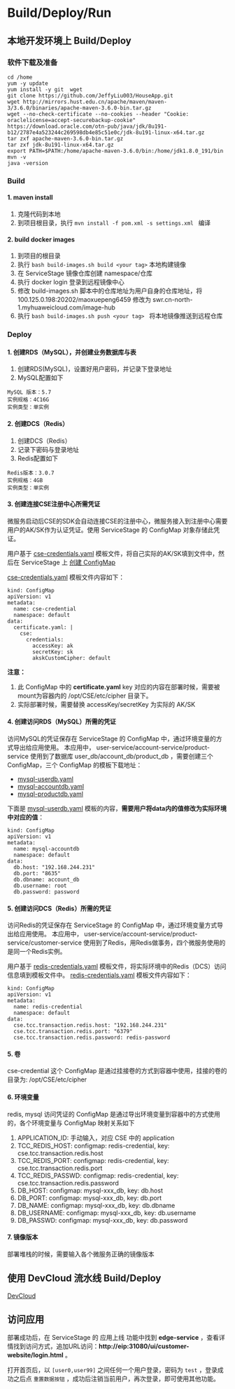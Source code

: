 # Build/Deploy/Run
## 本地开发环境上 Build/Deploy
### 软件下载及准备
```
cd /home
yum -y update
yum install -y git  wget
git clone https://github.com/JeffyLiu003/HouseApp.git
wget http://mirrors.hust.edu.cn/apache/maven/maven-3/3.6.0/binaries/apache-maven-3.6.0-bin.tar.gz
wget --no-check-certificate --no-cookies --header "Cookie: oraclelicense=accept-securebackup-cookie" https://download.oracle.com/otn-pub/java/jdk/8u191-b12/2787e4a523244c269598db4e85c51e0c/jdk-8u191-linux-x64.tar.gz
tar zxf apache-maven-3.6.0-bin.tar.gz
tar zxf jdk-8u191-linux-x64.tar.gz
export PATH=$PATH:/home/apache-maven-3.6.0/bin:/home/jdk1.8.0_191/bin
mvn -v 
java -version
```

### Build
#### 1. maven install
1. 克隆代码到本地
2. 到项目根目录，执行 ```mvn install -f pom.xml -s settings.xml ``` 编译

#### 2. build docker images
1. 到项目的根目录
2. 执行 ```bash build-images.sh build <your tag>``` 本地构建镜像
3. 在 ServiceStage 镜像仓库创建 namespace/仓库 
4. 执行 docker login 登录到远程镜像中心
5. 修改 build-images.sh 脚本中的仓库地址为用户自身的仓库地址，将100.125.0.198:20202/maoxuepeng6459 修改为 swr.cn-north-1.myhuaweicloud.com/image-hub
5. 执行 ```bash build-images.sh push <your tag> ``` 将本地镜像推送到远程仓库

### Deploy
#### 1. 创建RDS（MySQL），并创建业务数据库与表
1. 创建RDS(MySQL)，设置好用户密码，并记录下登录地址
2. MySQL配置如下
```
MySQL 版本：5.7
实例规格：4C16G
实例类型：单实例
```

#### 2. 创建DCS（Redis）
1. 创建DCS（Redis）
2. 记录下密码与登录地址
3. Redis配置如下
```
Redis版本：3.0.7
实例规格：4GB
实例类型：单实例
```

#### 3. 创建连接CSE注册中心所需凭证
微服务启动后CSE的SDK会自动连接CSE的注册中心，微服务接入到注册中心需要用户的AK/SK作为认证凭证。使用 ServiceStage 的 ConfigMap 对象存储此凭证。

用户基于 [cse-credentials.yaml](deployment/configmap-templates/cse-credentials.yaml) 模板文件，将自己实际的AK/SK填到文件中，然后在 ServiceStage 上 [创建 ConfigMap ](https://servicestage.huaweicloud.com/servicestage/#/stage/configs/newcreate/596aeb28-de26-11e7-a506-0255ac101e21/clusterName/default/configsName/create)

[cse-credentials.yaml](deployment/configmap-templates/cse-credentials.yaml) 模板文件内容如下：
```
kind: ConfigMap
apiVersion: v1
metadata:
  name: cse-credential
  namespace: default
data:
  certificate.yaml: |
    cse:
      credentials:
        accessKey: ak
        secretKey: sk
        akskCustomCipher: default  
```

**注意：**
1. 此 ConfigMap 中的 **certificate.yaml** key 对应的内容在部署时候，需要被mount为容器内的 /opt/CSE/etc/cipher 目录下。
2. 实际部署时候，需要替换 accessKey/secretKey 为实际的 AK/SK

#### 4. 创建访问RDS（MySQL）所需的凭证
访问MySQL的凭证保存在 ServiceStage 的 ConfigMap 中，通过环境变量的方式导出给应用使用。
本应用中， user-service/account-service/product-service 使用到了数据库 user_db/account_db/product_db ，需要创建三个 ConfigMap，三个 ConfigMap 的模板下载地址：
- [mysql-userdb.yaml](deployment/configmap-templates/mysql-userdb.yaml)
- [mysql-accountdb.yaml](deployment/configmap-templates/mysql-accountdb.yaml)
- [mysql-productdb.yaml](deployment/configmap-templates/mysql-productdb.yaml)

下面是 [mysql-userdb.yaml](deployment/configmap-templates/mysql-userdb.yaml) 模板的内容，**需要用户将data内的值修改为实际环境中对应的值**：

```
kind: ConfigMap
apiVersion: v1
metadata:
  name: mysql-accountdb
  namespace: default
data:
  db.host: "192.168.244.231"
  db.port: "8635"
  db.dbname: account_db
  db.username: root
  db.password: password
```

#### 5. 创建访问DCS（Redis）所需的凭证
访问Redis的凭证保存在 ServiceStage 的 ConfigMap 中，通过环境变量方式导出给应用使用。
本应用中， user-service/account-service/product-service/customer-service 使用到了Redis，用Redis做事务，四个微服务使用的是同一个Redis实例。

用户基于 [redis-credentials.yaml](deployment/configmap-templates/redis-credentials.yaml) 模板文件，将实际环境中的Redis（DCS）访问信息填到模板文件中。
[redis-credentials.yaml](deployment/configmap-templates/redis-credentials.yaml) 模板文件内容如下：

```
kind: ConfigMap
apiVersion: v1
metadata:
  name: redis-credential
  namespace: default
data:
  cse.tcc.transaction.redis.host: "192.168.244.231"
  cse.tcc.transaction.redis.port: "6379"
  cse.tcc.transaction.redis.password: redis-password
```
#### 5. 卷
cse-credential 这个 ConfigMap 是通过挂接卷的方式到容器中使用，挂接的卷的目录为: /opt/CSE/etc/cipher

#### 6. 环境变量
redis, mysql 访问凭证的 ConfigMap 是通过导出环境变量到容器中的方式使用的，各个环境变量与 ConfigMap 映射关系如下

1. APPLICATION_ID: 手动输入，对应 CSE 中的 application 
2. TCC_REDIS_HOST: configmap: redis-credential, key: cse.tcc.transaction.redis.host
3. TCC_REDIS_PORT: configmap: redis-credential, key: cse.tcc.transaction.redis.port
4. TCC_REDIS_PASSWD: configmap: redis-credential, key: cse.tcc.transaction.redis.password
5. DB_HOST: configmap: mysql-xxx_db, key: db.host
6. DB_PORT: configmap: mysql-xxx_db, key: db.port
7. DB_NAME: configmap: mysql-xxx_db, key: db.dbname
8. DB_USERNAME: configmap: mysql-xxx_db, key: db.username
9. DB_PASSWD: configmap: mysql-xxx_db, key: db.password

#### 7. 镜像版本
部署堆栈的时候，需要输入各个微服务正确的镜像版本

## 使用 DevCloud 流水线 Build/Deploy
[DevCloud](devcloud/)

## 访问应用
部署成功后，在 ServiceStage 的 应用上线 功能中找到 **edge-service** ，查看详情找到访问方式，追加URL访问：**http://eip:31080/ui/customer-website/login.html** 。

打开首页后，以 ```[user0,user99]``` 之间任何一个用户登录，密码为 ```test``` ，登录成功之后点 ```重置数据按钮``` ，成功后注销当前用户，再次登录，即可使用其他功能。
